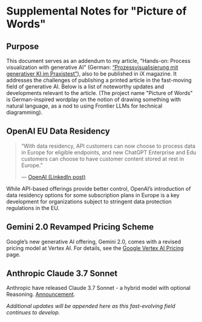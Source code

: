 # Supplemental Notes for "Picture of Words"

## Purpose
This document serves as an addendum to my article, “Hands-on: Process visualization with generative AI” (German: [“Prozessvisualisierung mit generativer KI im Praxistest”](https://www.heise.de/ratgeber/Prozessvisualisierung-mit-generativer-KI-im-Praxistest-10266093.html?seite=all)), also to be published in iX magazine. It addresses the challenges of publishing a printed article in the fast-moving field of generative AI. Below is a list of noteworthy updates and developments relevant to the article. (The project name "Picture of Words" is German-inspired wordplay on the notion of drawing something with natural language, as a nod to using Frontier LLMs for technical diagramming).

## OpenAI EU Data Residency
> “With data residency, API customers can now choose to process data in Europe for eligible endpoints, and new ChatGPT Enterprise and Edu customers can choose to have customer content stored at rest in Europe.”
>
> — [OpenAI (LinkedIn post)](https://www.linkedin.com/posts/openai_introducing-data-residency-in-europe-activity-7293148067657134080-8Tmy)

While API-based offerings provide better control, OpenAI’s introduction of data residency options for some subscription plans in Europe is a key development for organizations subject to stringent data protection regulations in the EU.

## Gemini 2.0 Revamped Pricing Scheme
Google’s new generative AI offering, Gemini 2.0, comes with a revised pricing model at Vertex AI. For details, see the [Google Vertex AI Pricing](https://cloud.google.com/vertex-ai/generative-ai/pricing) page.

## Anthropic Claude 3.7 Sonnet
Anthropic have released Claude 3.7 Sonnet - a hybrid model with optional Reasoning. [Announcement](https://www.anthropic.com/news/claude-3-7-sonnet).

*Additional updates will be appended here as this fast-evolving field continues to develop.*
